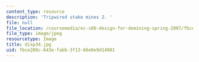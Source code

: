 ```yaml
---
content_type: resource
description: 'Tripwired stake mines 2. '
file: null
file_location: /coursemedia/ec-s06-design-for-demining-spring-2007/fbce208c643efabb3f1366e0e9d14981_disp34.jpg
file_type: image/jpeg
resourcetype: Image
title: disp34.jpg
uid: fbce208c-643e-fabb-3f13-66e0e9d14981
---
```

